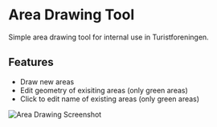 Area Drawing Tool
=================

Simple area drawing tool for internal use in Turistforeningen.

## Features
* Draw new areas
* Edit geometry of exisiting areas (only green areas)
* Click to edit name of existing areas (only green areas)

![Area Drawing Screenshot](https://raw.github.com/Turistforeningen/area-drawing/gh-pages/img/area-drawing.png)
